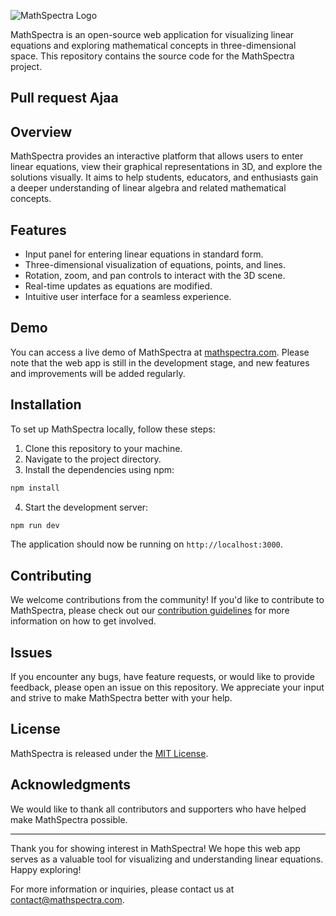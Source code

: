 ![MathSpectra Logo](logo.png)

MathSpectra is an open-source web application for visualizing linear equations and exploring mathematical concepts in three-dimensional space. This repository contains the source code for the MathSpectra project.
## Pull request Ajaa
## Overview

MathSpectra provides an interactive platform that allows users to enter linear equations, view their graphical representations in 3D, and explore the solutions visually. It aims to help students, educators, and enthusiasts gain a deeper understanding of linear algebra and related mathematical concepts.

<!-- ![MathSpectra Screenshot](screenshot.png) -->

## Features

- Input panel for entering linear equations in standard form.
- Three-dimensional visualization of equations, points, and lines.
- Rotation, zoom, and pan controls to interact with the 3D scene.
- Real-time updates as equations are modified.
- Intuitive user interface for a seamless experience.

## Demo

You can access a live demo of MathSpectra at [mathspectra.com](https://mathspectra.com). Please note that the web app is still in the development stage, and new features and improvements will be added regularly.

## Installation

To set up MathSpectra locally, follow these steps:

1. Clone this repository to your machine.
2. Navigate to the project directory.
3. Install the dependencies using npm:

```bash
npm install
```

4. Start the development server:

```bash
npm run dev
```

The application should now be running on `http://localhost:3000`.

## Contributing

We welcome contributions from the community! If you'd like to contribute to MathSpectra, please check out our [contribution guidelines](CONTRIBUTING.md) for more information on how to get involved.

## Issues

If you encounter any bugs, have feature requests, or would like to provide feedback, please open an issue on this repository. We appreciate your input and strive to make MathSpectra better with your help.

## License

MathSpectra is released under the [MIT License](LICENSE).

## Acknowledgments

We would like to thank all contributors and supporters who have helped make MathSpectra possible.

---

Thank you for showing interest in MathSpectra! We hope this web app serves as a valuable tool for visualizing and understanding linear equations. Happy exploring!

For more information or inquiries, please contact us at contact@mathspectra.com.
